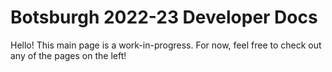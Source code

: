 # Botsburgh 2022-23 Developer Docs

Hello! This main page is a work-in-progress. For now, feel free to check out any of the pages on the left!
